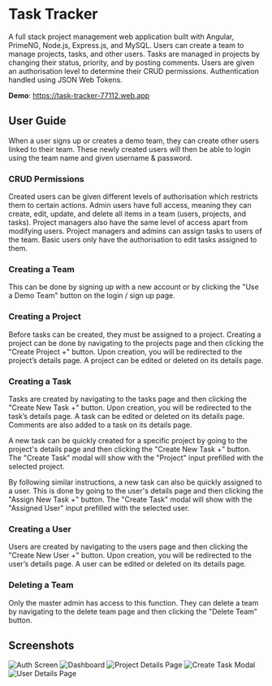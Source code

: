 # Task Tracker

A full stack project management web application built with Angular, PrimeNG, Node.js, Express.js, and MySQL. Users can create a team to manage projects, tasks, and other users. Tasks are managed in projects by changing their status, priority, and by posting comments. Users are given an authorisation level to determine their CRUD permissions. Authentication handled using JSON Web Tokens.

**Demo**: https://task-tracker-77112.web.app

## User Guide
When a user signs up or creates a demo team, they can create other users linked to their team. These newly created users will then be able to login using the team name and given username & password. 

### CRUD Permissions
Created users can be given different levels of authorisation which restricts them to certain actions. Admin users have full access, meaning they can create, edit, update, and delete all items in a team (users, projects, and tasks). Project managers also have the same level of access apart from modifying users. Project managers and admins can assign tasks to users of the team. Basic users only have the authorisation to edit tasks assigned to them.

### Creating a Team  
This can be done by signing up with a new account or by clicking the "Use a Demo Team" button on the login / sign up page.

### Creating a Project  
Before tasks can be created, they must be assigned to a project. Creating a project can be done by navigating to the projects page and then clicking the "Create Project +" button. Upon creation, you will be redirected to the project’s details page. A project can be edited or deleted on its details page.

### Creating a Task  
Tasks are created by navigating to the tasks page and then clicking the "Create New Task +" button. Upon creation, you will be redirected to the task’s details page. A task can be edited or deleted on its details page. Comments are also added to a task on its details page.

A new task can be quickly created for a specific project by going to the project's details page and then clicking the "Create New Task +" button. The "Create Task" modal will show with the "Project" input prefilled with the selected project.

By following similar instructions, a new task can also be quickly assigned to a user. This is done by going to the user's details page and then clicking the "Assign New Task +" button. The "Create Task" modal will show with the "Assigned User" input prefilled with the selected user. 

### Creating a User  
Users are created by navigating to the users page and then clicking the "Create New User +" button. Upon creation, you will be redirected to the user’s details page. A user can be edited or deleted on its details page.

### Deleting a Team  
Only the master admin has access to this function. They can delete a team by navigating to the delete team page and then clicking the "Delete Team" button.

## Screenshots

![Auth Screen](https://i.imgur.com/1gofwpC.png)
![Dashboard](https://i.imgur.com/0MjVBo8.png)
![Project Details Page](https://i.imgur.com/4WPGe5b.png)
![Create Task Modal](https://i.imgur.com/fdRaEWe.png)
![User Details Page](https://i.imgur.com/rMbZRHo.png)
